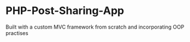# PHP-Post-Sharing-App
Built with a custom MVC framework from scratch and incorporating OOP practises
